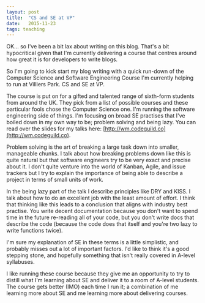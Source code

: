 ```yaml
---
layout: post
title:  "CS and SE at VP"
date:   2015-11-23
tags: teaching
---
```

OK... so I've been a bit lax about writing on this blog. That's a bit hypocritical given that I'm currently delivering a course that centres around how great it is for developers to write blogs.

So I'm going to kick start my blog writing with a quick run-down of the Computer Science and Software Engineering Course I'm currently helping to run at Villiers Park. CS and SE at VP.

The course is put on for a gifted and talented range of sixth-form students from around the UK. They pick from a list of possible courses and these particular fools chose the Computer Science one. I'm running the software engineering side of things. I'm focusing on broad SE practises that I've boiled down in my own way to be; problem solving and being lazy. You can read over the slides for my talks here: [http://wm.codeguild.co](http://wm.codeguild.co).

Problem solving is the art of breaking a large task down into smaller, manageable chunks. I talk about how breaking problems down like this is quite natural but that software engineers try to be very exact and precise about it. I don't quite venture into the world of Kanban, Agile, and issue trackers but I try to explain the importance of being able to describe a project in terms of small units of work.

In the being lazy part of the talk I describe principles like DRY and KISS. I talk about how to do an excellent job with the least amount of effort. I think that thinking like this leads to a conclusion that aligns with industry best practise. You write decent documentation because you don't want to spend time in the future re-reading all of your code, but you don't write docs that describe the code (because the code does that itself and you're two lazy to write functions twice).

I'm sure my explanation of SE in these terms is a little simplistic, and probably misses out a lot of important factors. I'd like to think it's a good stepping stone, and hopefully something that isn't really covered in A-level syllabuses.

I like running these course because they give me an opportunity to try to distill what I'm learning about SE and deliver it to a room of A-level students. The course gets better (IMO) each time I run it; a combination of me learning more about SE and me learning more about delivering courses.
